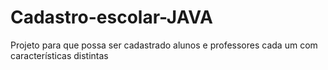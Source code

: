 # Cadastro-escolar-JAVA
Projeto para que possa ser cadastrado alunos e professores cada um com características distintas
